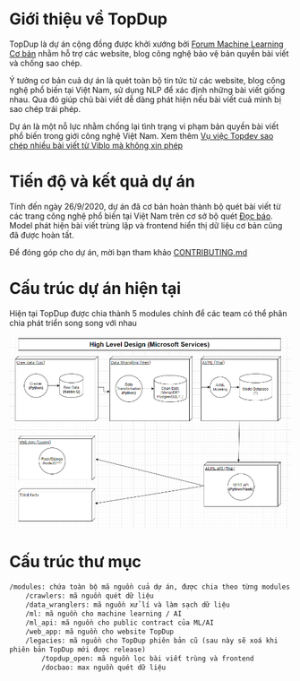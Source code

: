 # Giới thiệu về TopDup 
TopDup là dự án cộng đồng được khởi xướng bởi [Forum Machine Learning Cơ bản](https://www.facebook.com/groups/machinelearningcoban) nhằm hỗ trợ các website, blog công nghệ bảo vệ bản quyền bài viết và chống sao chép.

Ý tưởng cơ bản cuả dự án là quét toàn bộ tin tức từ các website, blog công nghệ phổ biến tại Việt Nam, sử dụng NLP để xác định những bài viết giống nhau. Qua đó giúp chủ bài viết dễ dàng phát hiện nếu bài viết cuả mình bị sao chép trái phép. 

Dự án là một nỗ lực nhằm chống lại tình trạng vi phạm bản quyền bài viết phổ biến trong giới công nghệ Việt Nam. Xem thêm [Vụ việc Topdev sao chép nhiều bài viết từ Viblo mà không xin phép](https://www.facebook.com/groups/machinelearningcoban/permalink/1036374896819917)  

# Tiến độ và kết quả dự án   
Tính đến ngày 26/9/2020, dự án đã cơ bản hoàn thành bộ quét bài viết từ các trang công nghệ phổ biến tại Việt Nam trên cơ sở bộ quét [Đọc báo](https://github.com/hailoc12/docbao). Model phát hiện bài viết trùng lặp và frontend hiển thị dữ liệu cơ bản cũng đã được hoàn tất. 

Để đóng góp cho dự án, mời bạn tham khảo [CONTRIBUTING.md](../docs/CONTRIBUTING.md)  

# Cấu trúc dự án hiện tại 
Hiện tại TopDup được chia thành 5 modules chính để các team có thể phân chia phát triển song song với nhau 

![High Level Architecture](docs/topdup_highlevel.png)

# Cấu trúc thư mục 
~~~
/modules: chứa toàn bộ mã nguồn cuả dự án, được chia theo từng modules
    /crawlers: mã nguồn quét dữ liệu 
    /data_wranglers: mã nguồn xử lí và làm sạch dữ liệu 
    /ml: mã nguồn cho machine learning / AI 
    /ml_api: mã nguồn cho public contract của ML/AI
    /web_app: mã nguồn cho website TopDup
    /legacies: mã nguồn cho TopDup phiên bản cũ (sau này sẽ xoá khi phiên bản TopDup mới được release)
        /topdup_open: mã nguồn lọc bài viết trùng và frontend 
        /docbao: max nguồn quét dữ liệu
~~~
